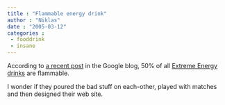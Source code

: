 ```yaml
---
title : "Flammable energy drink"
author : "Niklas"
date : "2005-03-12"
categories : 
 - fooddrink
 - insane
---
```


According to [a recent post](http://www.google.com/googleblog/2005/03/man-vs-mini-kitchen.html) in the Google blog, 50% of all [Extreme Energy drinks](http://www.silverbackextreme.com) are flammable.

I wonder if they poured the bad stuff on each-other, played with matches and then designed their web site.
